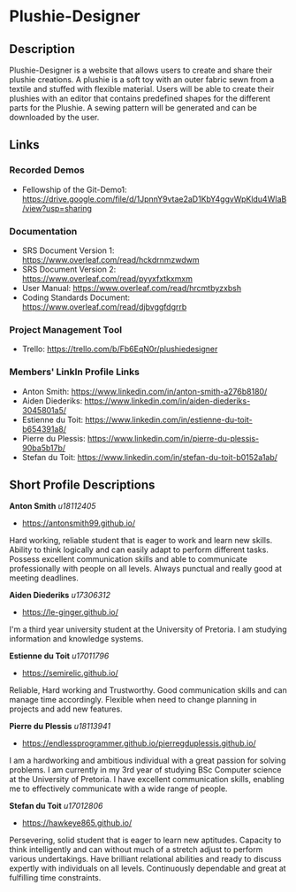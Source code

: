 # Plushie-Designer

## Description
Plushie-Designer is a website that allows users to create and share their plushie creations. A plushie is a soft toy with an outer fabric sewn from a textile and stuffed with flexible material. Users will be able to create their plushies with an editor that contains predefined shapes for the different parts for the Plushie. A sewing pattern will be generated and can be downloaded by the user.

## Links
### Recorded Demos
- Fellowship of the Git-Demo1: https://drive.google.com/file/d/1JpnnY9vtae2aD1KbY4ggvWpKldu4WIaB/view?usp=sharing
### Documentation
- SRS Document Version 1: https://www.overleaf.com/read/hckdrnmzwdwm
- SRS Document Version 2: https://www.overleaf.com/read/pyyxfxtkxmxm
- User Manual: https://www.overleaf.com/read/hrcmtbyzxbsh
- Coding Standards Document: https://www.overleaf.com/read/djbvggfdgrrb
### Project Management Tool
- Trello: https://trello.com/b/Fb6EqN0r/plushiedesigner
### Members' LinkIn Profile Links
- Anton Smith: https://www.linkedin.com/in/anton-smith-a276b8180/
- Aiden Diederiks: https://www.linkedin.com/in/aiden-diederiks-3045801a5/
- Estienne du Toit: https://www.linkedin.com/in/estienne-du-toit-b654391a8/
- Pierre du Plessis: https://www.linkedin.com/in/pierre-du-plessis-90ba5b17b/
- Stefan du Toit: https://www.linkedin.com/in/stefan-du-toit-b0152a1ab/

## Short Profile Descriptions
**Anton Smith**
*u18112405*
- https://antonsmith99.github.io/

Hard working, reliable student that is eager to work and learn new skills.
Ability to think logically and can easily adapt to perform different tasks.
Possess excellent communication skills and able to communicate professionally with people on all levels.
Always punctual and really good at meeting deadlines.

**Aiden Diederiks**
*u17306312*
- https://le-ginger.github.io/

I'm a third year university student at the University of Pretoria. I am studying information and knowledge systems.

**Estienne du Toit**
*u17011796*
- https://semirelic.github.io/

Reliable, Hard working and Trustworthy. Good communication skills and can manage time accordingly.
Flexible when need to change planning in projects and add new features.

**Pierre du Plessis**
*u18113941*
- https://endlessprogrammer.github.io/pierregduplessis.github.io/

I am a hardworking and ambitious individual with a great passion for solving problems. I am currently in my 3rd year of studying BSc Computer science at the University of Pretoria. I have excellent communication skills, enabling me to effectively communicate with a wide range of people.

**Stefan du Toit**
*u17012806*
- https://hawkeye865.github.io/

Persevering, solid student that is eager to learn new aptitudes. 
Capacity to think intelligently and can without much of a stretch adjust to perform various undertakings. 
Have brilliant relational abilities and ready to discuss expertly with individuals on all levels. 
Continuously dependable and great at fulfilling time constraints.
